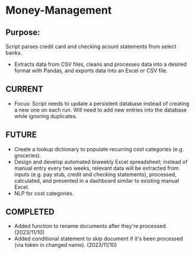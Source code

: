 # Money-Management
## Purpose:
Script parses credit card and checking acount statements from select banks.
* Extracts data from CSV files, cleans and processes data into a desired format with Pandas, and exports data into an Excel or CSV file.

## CURRENT
* Focus: Script needs to update a persistent database instead of creating a new one on each run. Will need to add new entries into the database while ignoring duplicates.

## FUTURE
* Create a lookup dictionary to populate recurring cost categories (e.g. groceries).
* Design and develop automated biweekly Excel spreadsheet; instead of manual entry every two weeks, relevant data will be extracted from inputs (e.g. pay stub, credit and checking statements), processed, calculated, and presented in a dashboard similar to existing manual Excel.
* NLP for cost categories.

## COMPLETED
* Added function to rename documents after they're processed. (2023/11/10)
* Added conditional statement to skip document if it's been processed (via token in changed name). (2023/11/10)
